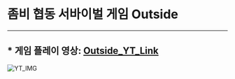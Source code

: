 # 좀비 협동 서바이벌 게임 Outside

* * *

## * 게임 플레이 영상: [Outside_YT_Link](https://www.youtube.com/watch?v=11JJCJvbKck)
![YT_IMG](http://img.youtube.com/vi/11JJCJvbKck/0.jpg)
